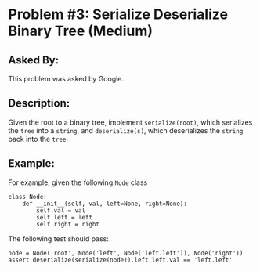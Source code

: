 # Problem #3: Serialize Deserialize Binary Tree (Medium)

## Asked By:

This problem was asked by Google.

## Description:
 
Given the root to a binary tree, implement `serialize(root)`, which serializes the `tree` into a `string`, and `deserialize(s)`, which deserializes the `string` back into the `tree`.

## Example:

For example, given the following `Node` class

```
class Node:
    def __init__(self, val, left=None, right=None):
        self.val = val
        self.left = left
        self.right = right
```

The following test should pass:

```
node = Node('root', Node('left', Node('left.left')), Node('right'))
assert deserialize(serialize(node)).left.left.val == 'left.left'
```
